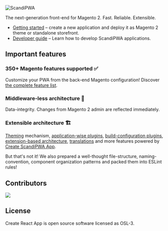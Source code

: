 ![ScandiPWA](https://user-images.githubusercontent.com/29531824/101024697-24d42880-357d-11eb-868d-6577919e96e3.png)

The next-generation front-end for Magento 2. Fast. Reliable. Extensible.

- [Getting started](https://scandipwa.gitbook.io/create-scandipwa-app/getting-started/getting-started#creating-an-app) – create a new application and deploy it as Magento 2 theme or standalone storefront.
- [Developer guide](https://scandipwa.gitbook.io/create-scandipwa-app/) – Learn how to develop ScandiPWA applications.

## Important features

### 350+ Magento features supported :white_check_mark:

Customize your PWA from the back-end Magento configuration! Discover [the complete feature list](https://manual.scandipwa.com/).

### Middleware-less architecture :vertical_traffic_light:

Data-integrity. Changes from Magento 2 admin are reflected immediately.

### Extensible architecture :building_construction:

[Theming](https://scandipwa.gitbook.io/create-scandipwa-app/themes/extensions-and-themes) mechanism, [application-wise plugins](https://scandipwa.gitbook.io/create-scandipwa-app/extensions/application-plugins), [build-configuration plugins](https://scandipwa.gitbook.io/create-scandipwa-app/extensions/build-configuration-plugins), [extension-based architecture](https://scandipwa.gitbook.io/create-scandipwa-app/extensions/extensions), [translations](https://scandipwa.gitbook.io/create-scandipwa-app/building-your-app/internationalization) and more features powered by [Create ScandiPWA App](https://github.com/scandipwa/create-scandipwa-app).

But that's not it! We also prepared a well-thought file-structure, naming-convention, component organization patterns and packed them into ESLint rules!

## Contributors

<a href="https://github.com/scandipwa/scandipwa/graphs/contributors">
<img src="https://contributors-img.web.app/image?repo=scandipwa/scandipwa" />
</a>

## License

Create React App is open source software licensed as OSL-3.